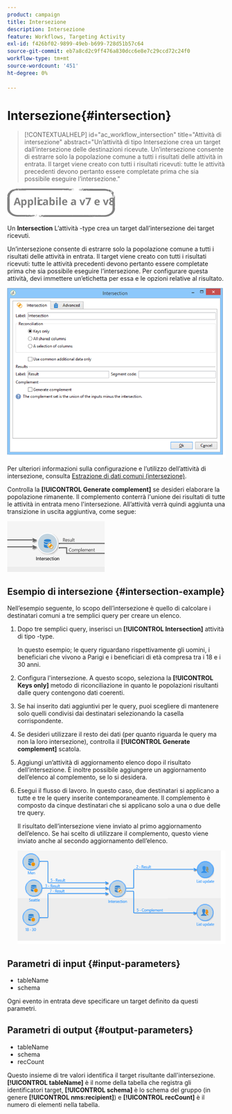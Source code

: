 ```yaml
---
product: campaign
title: Intersezione
description: Intersezione
feature: Workflows, Targeting Activity
exl-id: f426bf02-9899-49eb-b699-728d51b57c64
source-git-commit: eb7a8cd2c9ff476a830dcc6e8e7c29ccd72c24f0
workflow-type: tm+mt
source-wordcount: '451'
ht-degree: 0%

---
```


# Intersezione{#intersection}

>[!CONTEXTUALHELP]
>id="ac_workflow_intersection"
>title="Attività di intersezione"
>abstract="Un’attività di tipo Intersezione crea un target dall’intersezione delle destinazioni ricevute. Un’intersezione consente di estrarre solo la popolazione comune a tutti i risultati delle attività in entrata. Il target viene creato con tutti i risultati ricevuti: tutte le attività precedenti devono pertanto essere completate prima che sia possibile eseguire l’intersezione."


![](../../assets/common.svg)

Un **Intersection** L’attività -type crea un target dall’intersezione dei target ricevuti.

Un’intersezione consente di estrarre solo la popolazione comune a tutti i risultati delle attività in entrata. Il target viene creato con tutti i risultati ricevuti: tutte le attività precedenti devono pertanto essere completate prima che sia possibile eseguire l’intersezione. Per configurare questa attività, devi immettere un’etichetta per essa e le opzioni relative al risultato.

![](assets/s_user_segmentation_inter.png)

Per ulteriori informazioni sulla configurazione e l’utilizzo dell’attività di intersezione, consulta [Estrazione di dati comuni (intersezione)](targeting-data.md#extracting-joint-data--intersection-).

Controlla la **[!UICONTROL Generate complement]** se desideri elaborare la popolazione rimanente. Il complemento conterrà l&#39;unione dei risultati di tutte le attività in entrata meno l&#39;intersezione. All’attività verrà quindi aggiunta una transizione in uscita aggiuntiva, come segue:

![](assets/s_user_segmentation_inter_compl.png)

## Esempio di intersezione {#intersection-example}

Nell’esempio seguente, lo scopo dell’intersezione è quello di calcolare i destinatari comuni a tre semplici query per creare un elenco.

1. Dopo tre semplici query, inserisci un **[!UICONTROL Intersection]** attività di tipo -type.

   In questo esempio; le query riguardano rispettivamente gli uomini, i beneficiari che vivono a Parigi e i beneficiari di età compresa tra i 18 e i 30 anni.

1. Configura l&#39;intersezione. A questo scopo, seleziona la **[!UICONTROL Keys only]** metodo di riconciliazione in quanto le popolazioni risultanti dalle query contengono dati coerenti.
1. Se hai inserito dati aggiuntivi per le query, puoi scegliere di mantenere solo quelli condivisi dai destinatari selezionando la casella corrispondente.
1. Se desideri utilizzare il resto dei dati (per quanto riguarda le query ma non la loro intersezione), controlla il **[!UICONTROL Generate complement]** scatola.
1. Aggiungi un’attività di aggiornamento elenco dopo il risultato dell’intersezione. È inoltre possibile aggiungere un aggiornamento dell’elenco al complemento, se lo si desidera.
1. Esegui il flusso di lavoro. In questo caso, due destinatari si applicano a tutte e tre le query inserite contemporaneamente. Il complemento è composto da cinque destinatari che si applicano solo a una o due delle tre query.

   Il risultato dell’intersezione viene inviato al primo aggiornamento dell’elenco. Se hai scelto di utilizzare il complemento, questo viene inviato anche al secondo aggiornamento dell’elenco.

   ![](assets/intersection_example.png)

## Parametri di input {#input-parameters}

* tableName
* schema

Ogni evento in entrata deve specificare un target definito da questi parametri.

## Parametri di output {#output-parameters}

* tableName
* schema
* recCount

Questo insieme di tre valori identifica il target risultante dall&#39;intersezione. **[!UICONTROL tableName]** è il nome della tabella che registra gli identificatori target, **[!UICONTROL schema]** è lo schema del gruppo (in genere **[!UICONTROL nms:recipient]**) e **[!UICONTROL recCount]** è il numero di elementi nella tabella.
